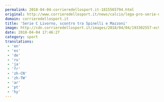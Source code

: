 ```yaml
---
permalink: 2018-04-04-corrieredellosport.it-1815565794.html
original: http://www.corrieredellosport.it/news/calcio/lega-pro-serie-d/lega-pro/2018/04/04-40955112/serie_c_livorno_scontro_tra_spinelli_e_mazzoni/
domain: corrieredellosport.it
title: 'Serie C Livorno, scontro tra Spinelli e Mazzoni'
image: http://cdn.corrieredellosport.it/images/2018/04/04/193302557-ec9804e6-9936-4bc3-a85c-0a7c665df2da.jpg
date: 2018-04-04 17:46:27
category: sport
translations: 
 - 'en'
 - 'es'
 - 'de'
 - 'ru'
 - 'ja'
 - 'fr'
 - 'zh-CN'
 - 'zh-TW'
 - 'ar'
 - 'pt'
 - 'hy'
---
```


